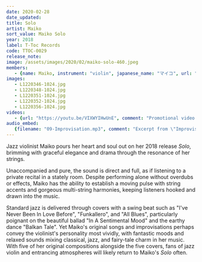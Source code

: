 ```yaml
---
date: 2020-02-28
date_updated: 
title: Solo
artist: Maiko
sort_value: Maiko Solo
year: 2018
label: T-Toc Records
code: TTOC-0029
release_note: 
image: /assets/images/2020/02/maiko-solo-460.jpeg
members:
   - {name: Maiko, instrument: "violin", japanese_name: "マイコ", url: "https://jvmaiko.com/"}
images: 
   - L1220346-1024.jpg
   - L1220348-1024.jpg
   - L1220351-1024.jpg
   - L1220352-1024.jpg
   - L1220356-1024.jpg
videos: 
   - {url: "https://youtu.be/VIXWYIHwUnE", comment: "Promotional video for this album"}
audio_embed:
   {filename: "09-Improvisation.mp3", comment: "Excerpt from \"Improvisation\", the ninth track on this album:"}
---
```


Jazz violinist Maiko pours her heart and soul out on her 2018 release *Solo*, brimming with graceful elegance and drama through the resonance of her strings.

Unaccompanied and pure, the sound is direct and full, as if listening to a private recital in a stately room. Despite performing alone without overdubs or effects, Maiko has the ability to establish a moving pulse with string accents and gorgeous multi-string harmonies, keeping listeners hooked and drawn into the music.

Standard jazz is delivered through covers with a swing beat such as "I've Never Been In Love Before", "Funkallero", and "All Blues", particularly poignant on the beautiful ballad "In A Sentimental Mood" and the earthy dance "Balkan Tale". Yet Maiko's original songs and improvisations perhaps convey the violinist's personality most vividly, with fantastic moods and relaxed sounds mixing classical, jazz, and fairy-tale charm in her music. With five of her original compositions alongside the five covers, fans of jazz violin and entrancing atmospheres will likely return to Maiko's *Solo* often.

